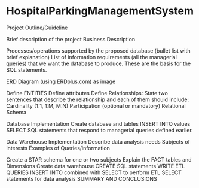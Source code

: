# HospitalParkingManagementSystem


Project Outline/Guideline


Brief description of the project
Business Description

Processes/operations supported by the proposed database (bullet list with brief explanation) 
List of information requirements (all the managerial queries) that we want the database to produce.  These are the basis for the SQL statements. 

ERD Diagram (using ERDplus.com) as image 

Define ENTITIES
Define attributes
Define Relationships:
State two sentences that describe the relationship and each of them should include:
Cardinality (1:1, 1:M, M:N)
Participation (optional or mandatory)
Relational Schema 

Database Implementation 
Create database and tables
INSERT INTO values
SELECT SQL statements that respond to managerial queries defined earlier.

Data Warehouse Implementation
Describe data analysis needs 
Subjects of interests
Examples of Queries/information

Create a STAR schema for one or two subjects 
Explain the FACT tables and Dimensions
Create data warehouse
CREATE SQL statements
WRITE ETL QUERIES
INSERT INTO combined with SELECT to perform ETL
SELECT statements for data analysis
SUMMARY AND CONCLUSIONS 
